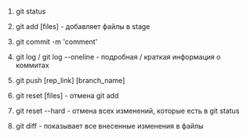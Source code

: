 1. git status
2. git add [files] - добавляет файлы в stage
3. git commit -m 'comment'
4. git log / git log --oneline - подробная / краткая информация о коммитах
5. git push [rep_link] [branch_name]

6. git reset [files] - отмена git add
7. git reset --hard - отмена всех изменений, которые есть в git status
8. git diff -  показывает все внесенные изменения в файлы